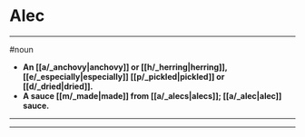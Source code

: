 # Alec
---
#noun
- **An [[a/_anchovy|anchovy]] or [[h/_herring|herring]], [[e/_especially|especially]] [[p/_pickled|pickled]] or [[d/_dried|dried]].**
- **A sauce [[m/_made|made]] from [[a/_alecs|alecs]]; [[a/_alec|alec]] sauce.**
---
---
